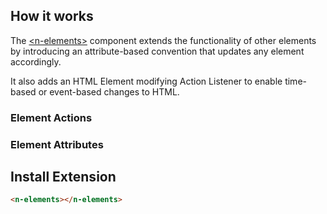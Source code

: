 ## How it works

The [\<n-elements\>](/components/n-elements) component extends the functionality of other elements by introducing an attribute-based convention that updates any element accordingly.

It also adds an HTML Element modifying Action Listener to enable time-based or event-based changes to HTML.

### Element Actions

### Element Attributes


## Install Extension

```html
<n-elements></n-elements>
```
